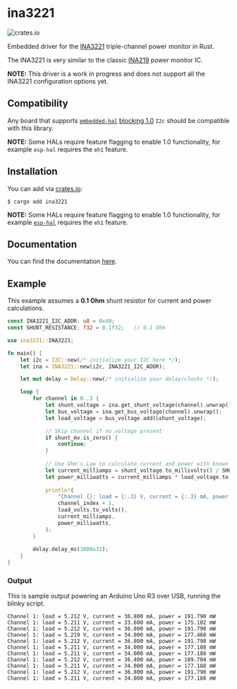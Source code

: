 # ina3221
![crates.io](https://img.shields.io/crates/v/ina3221.svg)

Embedded driver for the [INA3221](https://www.ti.com/lit/ds/symlink/ina3221.pdf) triple-channel power monitor in Rust.

The INA3221 is very similar to the classic [INA219](https://www.ti.com/lit/ds/symlink/ina219.pdf) power monitor IC.

**NOTE:** This driver is a work in progress and does not support all the INA3221 configuration options yet.

## Compatibility

Any board that supports [`embedded-hal`](https://github.com/rust-embedded/embedded-hal) [blocking 1.0](https://docs.rs/embedded-hal/1.0.0-alpha.9/embedded_hal/index.html) `I2c` should be compatible with this library.

**NOTE:** Some HALs require feature flagging to enable 1.0 functionality, for example `esp-hal` requires the `eh1` feature.

## Installation

You can add via [crates.io](https://crates.io/):

```
$ cargo add ina3221
```

**NOTE:** Some HALs require feature flagging to enable 1.0 functionality, for example [`esp-hal`](https://github.com/esp-rs/esp-hal) requires the `eh1` feature.

## Documentation

You can find the documentation [here](https://docs.rs/ina3221/latest/ina3221/struct.INA3221.html).

## Example

This example assumes a **0.1 Ohm** shunt resistor for current and power calculations.

```rust
const INA3221_I2C_ADDR: u8 = 0x40;
const SHUNT_RESISTANCE: f32 = 0.1f32;   // 0.1 Ohm

use ina3221::INA3221;

fn main() {
    let i2c = I2C::new(/* initialize your I2C here */);
    let ina = INA3221::new(i2c, INA3221_I2C_ADDR);

    let mut delay = Delay::new(/* initialize your delay/clocks */);

    loop {
        for channel in 0..3 {
            let shunt_voltage = ina.get_shunt_voltage(channel).unwrap();
            let bus_voltage = ina.get_bus_voltage(channel).unwrap();
            let load_voltage = bus_voltage.add(&shunt_voltage);

            // Skip channel if no voltage present
            if shunt_mv.is_zero() {
                continue;
            }
            
            // Use Ohm's Law to calculate current and power with known resistance
            let current_milliamps = shunt_voltage.to_millivolts() / SHUNT_RESISTANCE;
            let power_milliwatts = current_milliamps * load_voltage.to_volts();
            
            println!(
                "Channel {}: load = {:.3} V, current = {:.3} mA, power = {:.3} mW",
                channel_index + 1,
                load_volts.to_volts(),
                current_milliamps,
                power_milliwatts,
            );
        }
        
        delay.delay_ms(1000u32);
    }
}
```

### Output

This is sample output powering an Arduino Uno R3 over USB, running the blinky script.

```text
Channel 1: load = 5.212 V, current = 36.800 mA, power = 191.790 mW
Channel 1: load = 5.211 V, current = 33.600 mA, power = 175.102 mW
Channel 1: load = 5.212 V, current = 36.800 mA, power = 191.790 mW
Channel 1: load = 5.219 V, current = 34.000 mA, power = 177.460 mW
Channel 1: load = 5.212 V, current = 36.800 mA, power = 191.790 mW
Channel 1: load = 5.211 V, current = 34.000 mA, power = 177.188 mW
Channel 1: load = 5.211 V, current = 34.000 mA, power = 177.188 mW
Channel 1: load = 5.212 V, current = 36.400 mA, power = 189.704 mW
Channel 1: load = 5.211 V, current = 34.000 mA, power = 177.188 mW
Channel 1: load = 5.212 V, current = 36.800 mA, power = 191.790 mW
Channel 1: load = 5.211 V, current = 34.000 mA, power = 177.188 mW
```
